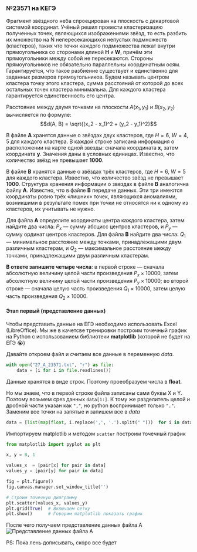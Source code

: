 ### №23571 на КЕГЭ

Фрагмент звёздного неба спроецирован на плоскость с декартовой системой координат. Учёный решил провести кластеризацию полученных точек, являющихся изображениями звёзд, то есть разбить их множество на N непересекающихся непустых подмножеств (кластеров), таких что точки каждого подмножества лежат внутри прямоугольника со сторонами длиной **Н** и **W**, причём эти прямоугольники между собой не пересекаются. Стороны прямоугольников не обязательно параллельны координатным осям. Гарантируется, что такое разбиение существует и единственно для заданных размеров прямоугольников. Будем называть центром кластера точку этого кластера, сумма расстояний от которой до всех остальных точек кластера минимальна. Для каждого кластера гарантируется единственность его центра. 

Расстояние между двумя точками на плоскости $A(x_1, y_1)$ и $B(x_2, y_2)$ вычисляется по формуле: $$d(A, B) = \sqrt{(x_2 - x_1)^2 + (y_2 - y_1)^2}$$

В файле **А** хранятся данные о звёздах двух кластеров, где $H=6$, $W=4,5$ для каждого кластера. В каждой строке записана информация о расположении на карте одной звезды: сначала координата **х**, затем координата **у**. Значения даны в условных единицах. Известно, что количество звёзд не превышает **1000**.

В файле **В** хранятся данные о звёздах трёх кластеров, где $H=6$, $W=5$ для каждого кластера. Известно, что количество звёзд не превышает **1000**. Структура хранения информации о звездах в файле **В** аналогична файлу **А**.
Известно, что в файле  **В** передаче данных. Эти три имеются координаты ровно трёх «лишних» точек, являющихся аномалиями, возникшими в результате помех при точки не относятся ни к одному из кластеров, их учитывать не нужно.

Для файла **А** определите координаты центра каждого кластера, затем найдите два числа: $P_x$ — сумму абсцисс центров кластеров, и $P_y$ — сумму ординат центров кластеров. Для файла **В** найдите два числа: $Q_1$ — минимальное расстояние между точками, принадлежащими двум различным кластерам, и $Q_2$ — максимальное расстояние между точками, принадлежащими двум различным кластерам.

**В ответе запишите четыре числа**: в первой строке — сначала абсолютную величину целой части произведения ${P_x} \times 10000$, затем абсолютную величину целой части произведения $Р_y \times 10000$; во второй строке — сначала целую часть произведения $Q_1 \times 10 000$, затем целую часть произведения $Q_2 \times 10 000$.

#### Этап первый (представление данных)

Чтобы представить данные на ЕГЭ необходимо использовать Excel (LibreOffice). Мы же в качетсве тренировки 
построим точечный график на Python с использованием библиотеки **matplotlib** (которой не будет на ЕГЭ 😭)

Давайте откроем файл и считаем все данные в переменную $data$.
```python
with open("27_A_23571.txt", "r") as file:
    data = [i for i in file.readlines()]
```

Данные хранятся в виде строк. Поэтому проеобразуем числа в **float**.

Но мы знаем, что в первой строке файла записаны сами буквы X и Y. Поэтому возьмем срез данных `data[1:]`. К тому же
разделитель целой и дробной части указан как `","`, но python воспринимает только `"."`. Заменим все точки на запятые
и запишем все в $data$

```python
data = [list(map(float, i.replace(',', '.').split(" ")))  for i in data[1:]]
```

Импортируем matplotlib и методом `scatter` построим точечный график

```python
from matplotlib import pyplot as plt

x, y = 0, 1

values_x  = [pair[x] for pair in data]
values_y = [pair[y] for pair in data]

fig = plt.figure()
fig.canvas.manager.set_window_title('')

# Строим точечную диаграмму
plt.scatter(values_x, values_y)  
plt.grid(True)  # Включаем сетку
plt.show()      # Говорим matplotlib показать график
```
После чего получаем представление данных файла A
![Представление данных файла A](/ansbook/src/assets/types/type_27/bukhlyash/for_A.png)

PS: Пока лень дописывать, скоро все будет